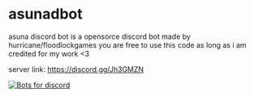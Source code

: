 # asunadbot
asuna discord bot is a opensorce discord bot made by hurricane/floodlockgames you are free to use this code as long as i am credited for my work <3

server link: https://discord.gg/Jh3GMZN






[![Bots for discord](https://botsfordiscord.com/api/v1/bots/420907324945989632/embed?theme=dark)](https://botsfordiscord.com/bot/420907324945989632)
